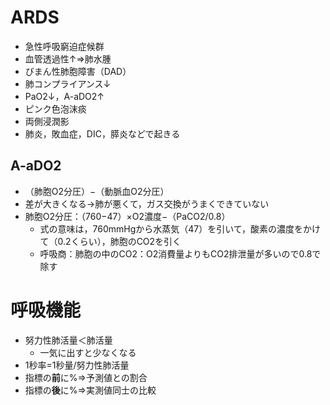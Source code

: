 # ARDS
- 急性呼吸窮迫症候群
- 血管透過性↑⇒肺水腫
- びまん性肺胞障害（DAD）
- 肺コンプライアンス↓
- PaO2↓，A-aDO2↑
- ピンク色泡沫痰
- 両側浸潤影
- 肺炎，敗血症，DIC，膵炎などで起きる

## A-aDO2
- （肺胞O2分圧）−（動脈血O2分圧）
- 差が大きくなる→肺が悪くて，ガス交換がうまくできていない
- 肺胞O2分圧：（760−47）×O2濃度−（PaCO2/0.8）
    - 式の意味は，760mmHgから水蒸気（47）を引いて，酸素の濃度をかけて（0.2くらい），肺胞のCO2を引く
    - 呼吸商：肺胞の中のCO2：O2消費量よりもCO2排泄量が多いので0.8で除す
    
# 呼吸機能
- 努力性肺活量＜肺活量
    - 一気に出すと少なくなる
- 1秒率=1秒量/努力性肺活量
- 指標の**前**に%⇒予測値との割合
- 指標の**後**に%⇒実測値同士の比較
